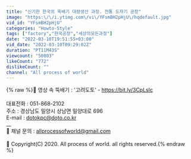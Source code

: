 ```yaml
---
title: "신기한 한국의 뚝배기 대량생산 과정. 전통 도자기 공장"
image: "https:\/\/i.ytimg.com\/vi\/YFsmBH2pHjU\/hqdefault.jpg"
vid_id: "YFsmBH2pHjU"
categories: "Howto-Style"
tags: ["factory","한국공장","세상의모든과정"]
date: "2022-03-10T19:51:55+03:00"
vid_date: "2022-03-10T09:29:02Z"
duration: "PT11M43S"
viewcount: "50803"
likeCount: "772"
dislikeCount: ""
channel: "All process of world"
---
```

{% raw %}👀 영상 속 뚝배기 : '고려도토' - <a rel="nofollow" target="blank" href="https://bit.ly/3CpLslc">https://bit.ly/3CpLslc</a><br /><br />대표전화 : 051-868-2102<br />주소 : 경상남도 밀양시 상남면 밀양대로 696<br />E-mail : dotokpc@doto.co.kr<br />__<br />📧 채널 문의 : allprocessofworld@gmail.com<br /><br />🎥 Copyright(C) 2020. All process of world. all rights reserved.{% endraw %}
